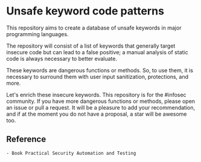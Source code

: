 # Unsafe keyword code patterns

This repository aims to create a database of unsafe keywords in major programming languages.

The repository will consist of a list of keywords that generally target insecure code but can lead to a false positive; a manual analysis of static code is always necessary to better evaluate.

These keywords are dangerous functions or methods. So, to use them, it is necessary to surround them with user input sanitization, protections, and more.

Let's enrich these insecure keywords. This repository is for the #infosec community. If you have more dangerous functions or methods, please open an issue or pull a request. It will be a pleasure to add your recommendation, and if at the moment you do not have a proposal, a star will be awesome too.



## Reference

    - Book Practical Security Automation and Testing